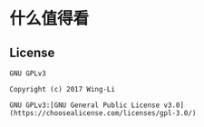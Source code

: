 # 什么值得看

## License

    GNU GPLv3

    Copyright (c) 2017 Wing-Li

    GNU GPLv3:[GNU General Public License v3.0](https://choosealicense.com/licenses/gpl-3.0/)
